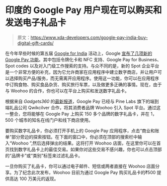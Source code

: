 # 印度的 Google Pay 用户现在可以购买和发送电子礼品卡

> 原文：<https://www.xda-developers.com/google-pay-india-buy-digital-gift-cards/>

在今年早些时候的第五届 [Google for India](https://www.xda-developers.com/google-assistant-gets-a-phone-line-in-india-new-indic-languages-now-supported-across-google-apps/) 活动上，Google [宣布了几项新的 Google Pay 功能](https://www.xda-developers.com/google-pay-interface-tokenized-card-job-search-in-india/)。其中包括令牌化卡和 NFC 支持、Google Pay for Business、Spot codes 以及对入门级工作搜索的支持。与众不同的是，新的 Spot 企业平台是一个非常方便的补充，因为它允许商家在应用程序中建立数字商店，并让用户可以选择购买产品/服务，而无需离开应用程序。使用这一功能，你可以在应用程序中订购食物、购买食品杂货、购买旅行车票，以及做更多正确的事情。现在，由于与 Woohoo 的合作，你也可以在平台上购买和发送数字礼品卡。

根据来自 *Gadgets360* 的[最新报道](https://gadgets.ndtv.com/apps/news/google-pay-digital-gift-cards-tez-woohoo-spot-platform-update-india-2335371#rss-gadgets-news)，Google Pay 已经与 Pine Labs 旗下的端到端礼品公司 Qwikcilver 合作，将其消费者品牌 Woohoo 引入 Spot 平台。通过这一整合，您将能够在 Google Pay 上购买 150 多个品牌的数字礼品卡，并在 1，500 个城市的知名在线门户和线下商店使用。

要购买数字礼品卡，你必须打开手机上的 Google Pay 应用程序，点击“商业和账单”部分旁边的探索按钮。在下面的窗口中，你必须在顶部的搜索栏中输入“Woohoo ”,然后选择弹出的结果。这将打开 Woohoo 店面，在这里你可以在首页找到数字礼品卡上的最佳交易。如果你对这些交易不感兴趣，你也可以点击顶部的“品牌卡”或“类别”标签来过滤礼品卡。

一旦你购买了礼品卡，你可以通过电子邮件、短信或两者直接在 Woohoo 店面分享。为了纪念此次发布，Woohoo 目前为通过 Google Pay 购买礼品卡的₹500 提供高达 100 万美元的返现。